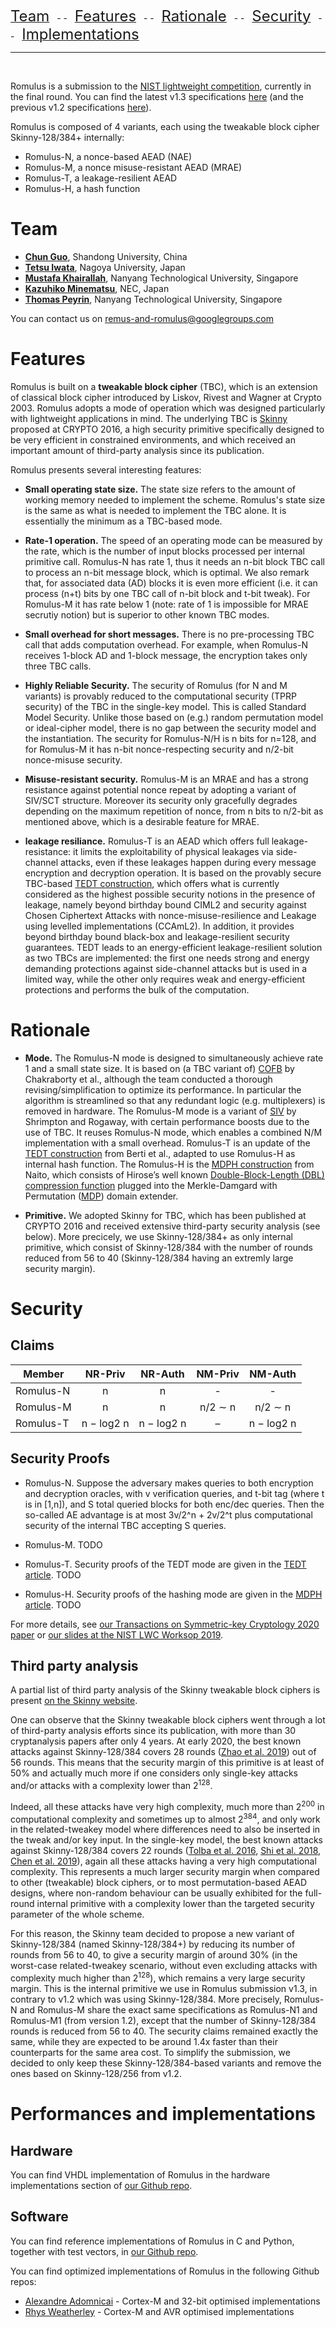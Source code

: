 [<font size="+2.5">Team</font>](https://romulusae.github.io/romulus/#team) &nbsp; - - &nbsp; [<font size="+2.5">Features</font>](https://romulusae.github.io/romulus/#features) &nbsp; - - &nbsp; [<font size="+2.5">Rationale</font>](https://romulusae.github.io/romulus/#rationale) &nbsp; - - &nbsp; [<font size="+2.5">Security</font>](https://romulusae.github.io/romulus/#security) &nbsp; - - &nbsp; [<font size="+2.5">Implementations</font>](https://romulusae.github.io/romulus/#performances-and-implementations) 

---

&nbsp;   

Romulus is a submission to the [NIST lightweight competition](https://csrc.nist.gov/projects/lightweight-cryptography), currently in the final round. You can find the latest v1.3 specifications [here](https://github.com/romulusae/romulus/blob/master/Romulusv1.3.pdf) (and the previous v1.2 specifications [here](https://github.com/romulusae/romulus/blob/master/Romulusv1.2.pdf)).

Romulus is composed of 4 variants, each using the tweakable block cipher Skinny-128/384+ internally:  
- Romulus-N, a nonce-based AEAD (NAE)  
- Romulus-M, a nonce misuse-resistant AEAD (MRAE)  
- Romulus-T, a leakage-resilient AEAD 
- Romulus-H, a hash function  

# Team

- **[Chun Guo](https://faculty.sdu.edu.cn/chun_guo_sk/en/index.htm)**, Shandong University, China
- **[Tetsu Iwata](http://www.nuee.nagoya-u.ac.jp/labs/tiwata/)**, Nagoya University, Japan
- **[Mustafa Khairallah](https://www.mustafa-khairallah.com/)**, Nanyang Technological University, Singapore
- **[Kazuhiko Minematsu](https://www.nec.com/en/global/rd/people/kazuhiko_minematsu.html)**, NEC, Japan
- **[Thomas Peyrin](https://sites.google.com/site/thomaspeyrin/)**, Nanyang Technological University, Singapore

You can contact us on [remus-and-romulus@googlegroups.com](mailto:remus-and-romulus@googlegroups.com)


# Features

Romulus is built on a **tweakable block cipher** (TBC), which is an extension of classical block cipher introduced by Liskov, Rivest and Wagner at Crypto 2003. Romulus adopts a mode of operation which was designed particularly with lightweight applications in mind. The underlying TBC is [Skinny](https://eprint.iacr.org/2016/660.pdf) proposed at CRYPTO 2016, a high security primitive specifically designed to be very efficient in constrained environments, and which received an important amount of third-party analysis since its publication. 

Romulus presents several interesting features: 

- **Small operating state size.**  The state size refers to the amount of working memory needed to implement the scheme. Romulus's state size is the same as what is needed to implement the TBC alone. It is essentially the minimum as a TBC-based mode. 

- **Rate-1 operation.** The speed of an operating mode can be measured by the rate, which is the number of input blocks processed per internal primitive call. Romulus-N has rate 1, thus it needs an n-bit block TBC call to process an n-bit message block, which is optimal. We also remark that, for associated data (AD) blocks it is even more efficient (i.e. it can process (n+t) bits by one TBC call of n-bit block and t-bit tweak). For Romulus-M it has rate below 1 (note: rate of 1 is impossible for MRAE secrutiy notion) but is superior to other known TBC modes. 

- **Small overhead for short messages.** There is no pre-processing TBC call that adds computation overhead. For example, when Romulus-N receives 1-block AD and 1-block message, the encryption takes only three TBC calls.  

- **Highly Reliable Security.** The security of Romulus (for N and M variants) is provably reduced to the computational security (TPRP security) of the TBC in the single-key model. This is called Standard Model Security. Unlike those based on (e.g.) random permutation model or ideal-cipher model, there is no gap between the security model and the instantiation. The security for Romulus-N/H is n bits for n=128, and for Romulus-M it has n-bit nonce-respecting security and n/2-bit nonce-misuse security. 

- **Misuse-resistant security.** Romulus-M is an MRAE and has a strong resistance against potential nonce repeat by adopting a variant of SIV/SCT structure. Moreover its security only gracefully degrades depending on the maximum repetition of nonce, from n bits to n/2-bit as mentioned above, which is a desirable feature for MRAE. 

- **leakage resiliance.** Romulus-T is an AEAD which offers full leakage-resistance: it limits the exploitability of physical leakages via side-channel attacks, even if these leakages happen during every message encryption and decryption operation. It is based on the provably secure TBC-based [TEDT construction](https://eprint.iacr.org/2019/137), which offers what is currently considered as the highest possible security notions in the presence of leakage, namely beyond birthday bound CIML2 and security against Chosen Ciphertext Attacks with nonce-misuse-resilience and Leakage using levelled implementations (CCAmL2). In addition, it provides beyond birthday bound black-box and leakage-resilient security guarantees. TEDT leads to an energy-efficient leakage-resilient solution as two TBCs are implemented: the first one needs strong and energy demanding protections against side-channel attacks but is used in a limited way, while the other only requires weak and energy-efficient protections and performs the bulk of the computation.

# Rationale

- **Mode.** The Romulus-N mode is designed to simultaneously achieve rate 1 and a small state size. It is based on (a TBC variant of) [COFB](https://eprint.iacr.org/2017/649.pdf) by Chakraborty et al., although the team conducted a thorough revising/simplification to optimize its performance. In particular the algorithm is streamlined so that any redundant logic (e.g. multiplexers) is removed in hardware. The Romulus-M mode is a variant of [SIV](https://web.cs.ucdavis.edu/~rogaway/papers/siv.pdf) by Shrimpton and Rogaway, with certain performance boosts due to the use of TBC. It reuses Romulus-N mode, which enables a combined N/M implementation with a small overhead. Romulus-T is an update of the [TEDT construction](https://eprint.iacr.org/2019/137) from Berti et al., adapted to use Romulus-H as internal hash function. The Romulus-H is the [MDPH construction](https://link.springer.com/chapter/10.1007/978-3-030-30530-7_4) from Naito, which consists of Hirose’s well known [Double-Block-Length (DBL) compression function](https://www.iacr.org/archive/fse2006/40470213/40470213.pdf) plugged into the Merkle-Damgard with Permutation ([MDP](https://www.iacr.org/archive/asiacrypt2007/48330111/48330111.pdf)) domain extender.

- **Primitive.** We adopted Skinny for TBC, which has been published at CRYPTO 2016 and received extensive third-party security analysis (see below). More precicely, we use Skinny-128/384+ as only internal primitive, which consist of Skinny-128/384 with the number of rounds reduced from 56 to 40 (Skinny-128/384 having an extremly large security margin).


# Security

## Claims

| Member        | NR-Priv           | NR-Auth   | NM-Priv | NM-Auth |   
| ------------- |:-------------:|:-------------:|:-------------:|:-------------:|  
| Romulus-N      | n | n | - | - |   
| Romulus-M      | n | n | n/2 ∼ n | n/2 ∼ n |   
| Romulus-T     | n − log2 n | n − log2 n |  – |  n − log2 n |   


## Security Proofs

- Romulus-N. Suppose the adversary makes queries to both encryption and decryption oracles, with v verification queries, and t-bit tag (where t is in [1,n]), and S total queried blocks for both enc/dec queries. Then the so-called AE advantage is at most 3v/2^n + 2v/2^t plus computational security of the internal TBC accepting S queries. 

- Romulus-M. TODO

- Romulus-T. Security proofs of the TEDT mode are given in the [TEDT article](https://eprint.iacr.org/2019/137). TODO

- Romulus-H. Security proofs of the hashing mode are given in the [MDPH article](https://link.springer.com/chapter/10.1007/978-3-030-30530-7_4). TODO

For more details, see [our Transactions on Symmetric-key Cryptology 2020 paper](https://tosc.iacr.org/index.php/ToSC/article/view/8560/8131) or [our slides at the NIST LWC Worksop 2019](https://csrc.nist.gov/CSRC/media/Presentations/updates-on-romulus-remus-and-tgif/images-media/session9-minematsu-updates-romulus-remus-tgif.pdf).

## Third party analysis

A partial list of third party analysis of the Skinny tweakable block ciphers is present [on the Skinny website](https://sites.google.com/site/skinnycipher/security). 

One can observe that the Skinny tweakable block ciphers went through a lot of third-party analysis efforts since its publication, with more than 30 cryptanalysis papers after only 4 years. At early 2020, the best known attacks against Skinny-128/384 covers 28 rounds ([Zhao et al. 2019](https://eprint.iacr.org/2019/714)) out of 56 rounds. This means that the security margin of this primitive is at least of 50% and actually much more if one considers only single-key attacks and/or attacks with a complexity lower than 2<sup>128</sup>.

Indeed, all these attacks have very high complexity, much more than 2<sup>200</sup> in computational complexity and sometimes up to almost 2<sup>384</sup>, and only work in the related-tweakey model where differences need to also be inserted in the tweak and/or key input. In the single-key model, the best known attacks against Skinny-128/384 covers 22 rounds ([Tolba et al. 2016](https://eprint.iacr.org/2016/1115.pdf), [Shi et al. 2018](https://eprint.iacr.org/2018/813.pdf), [Chen et al. 2019](https://link.springer.com/chapter/10.1007/978-3-030-41579-2_14)), again all these attacks having a very high computational complexity. This represents a much larger security margin when compared to other (tweakable) block ciphers, or to most permutation-based AEAD designs, where non-random behaviour can be usually exhibited for the full-round internal primitive with a complexity lower than the targeted security parameter of the whole scheme. 

For this reason, the Skinny team decided to propose a new variant of Skinny-128/384 (named Skinny-128/384+) by reducing its number of rounds from 56 to 40, to give a security margin of around 30% (in the worst-case related-tweakey scenario, without even excluding attacks with complexity much higher than 2<sup>128</sup>), which remains a very large security margin. This is the internal primitive we use in Romulus submission v1.3, in contrary to v1.2 which was using Skinny-128/384. More precisely, Romulus-N and Romulus-M share the exact same specifications as Romulus-N1 and Romulus-M1 (from version 1.2), except that the number of Skinny-128/384 rounds is reduced from 56 to 40. The security claims remained exactly the same, while they are expected to be around 1.4x faster than their counterparts for the same area cost. To simplify the submission, we decided to only keep these Skinny-128/384-based variants and remove the ones based on Skinny-128/256 from v1.2.


# Performances and implementations

## Hardware

You can find VHDL implementation of Romulus in the hardware implementations section of [our Github repo](https://github.com/romulusae/romulus). 

## Software
 
You can find reference implementations of Romulus in C and Python, together with test vectors, in [our Github repo](https://github.com/romulusae/romulus).

You can find optimized implementations of Romulus in the following Github repos: 
- [Alexandre Adomnicai](https://github.com/aadomn/skinny) - Cortex-M and 32-bit optimised implementations
- [Rhys Weatherley](https://github.com/rweather/lightweight-crypto) - Cortex-M and AVR optimised implementations 


